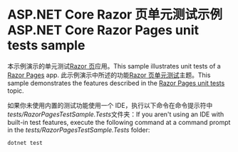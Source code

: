 # <a name="aspnet-core-razor-pages-unit-tests-sample"></a><span data-ttu-id="fd05a-101">ASP.NET Core Razor 页单元测试示例</span><span class="sxs-lookup"><span data-stu-id="fd05a-101">ASP.NET Core Razor Pages unit tests sample</span></span>

<span data-ttu-id="fd05a-102">本示例演示的单元测试[Razor 页](https://docs.microsoft.com/aspnet/core/mvc/razor-pages)应用。</span><span class="sxs-lookup"><span data-stu-id="fd05a-102">This sample illustrates unit tests of a [Razor Pages](https://docs.microsoft.com/aspnet/core/mvc/razor-pages) app.</span></span> <span data-ttu-id="fd05a-103">此示例演示中所述的功能[Razor 页单元测试](https://docs.microsoft.com/aspnet/core/test/razor-pages-tests)主题。</span><span class="sxs-lookup"><span data-stu-id="fd05a-103">This sample demonstrates the features described in the [Razor Pages unit tests](https://docs.microsoft.com/aspnet/core/test/razor-pages-tests) topic.</span></span>

<span data-ttu-id="fd05a-104">如果你未使用内置的测试功能使用一个 IDE，执行以下命令在命令提示符中*tests/RazorPagesTestSample.Tests*文件夹：</span><span class="sxs-lookup"><span data-stu-id="fd05a-104">If you aren't using an IDE with built-in test features, execute the following command at a command prompt in the *tests/RazorPagesTestSample.Tests* folder:</span></span>

```console
dotnet test
```
